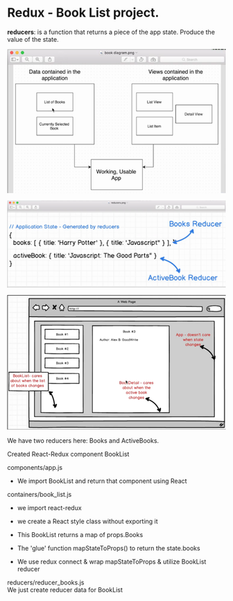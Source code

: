 # Redux - Book List project.

**reducers**: is a function that returns a piece of the app state. Produce the value of the state.

![basic skeleton](book_list.png)
<br/>

![model diagram](model_diagram_books.png)

![model diagram](react-redux-booklist-diagram.png)

We have two reducers here: Books and ActiveBooks.


Created React-Redux component BookList

components/app.js
* We import BookList and return that component using React

containers/book_list.js
* we import react-redux
* we create a React style class without exporting it
* This BookList returns a map of props.Books

* The 'glue' function mapStateToProps() to return the state.books

* We use redux connect & wrap mapStateToProps & utilize BookList reducer

reducers/reducer_books.js <br>
We just create reducer data for BookList
